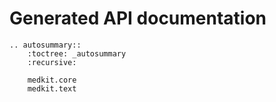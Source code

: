 # Generated API documentation

```{eval-rst}
.. autosummary::
    :toctree: _autosummary
    :recursive:

    medkit.core
    medkit.text
```
